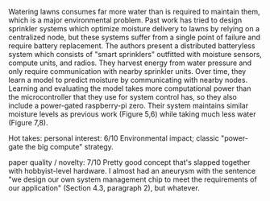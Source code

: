 Watering lawns consumes far more water than is required to maintain them, which is a major environmental problem. Past work has tried to design sprinkler systems which optimize moisture delivery to lawns by relying on a centralized node, but these systems suffer from a single point of failure and require battery replacement. The authors present a distributed batteryless system which consists of "smart sprinklers" outfitted with moisture sensors, compute units, and radios. They harvest energy from water pressure and only require communication with nearby sprinkler units. Over time, they learn a model to predict moisture by communicating with nearby nodes. Learning and evaluating the model takes more computational power than the microcontroller that they use for system control has, so they also include a power-gated raspberry-pi zero. Their system maintains similar moisture levels as previous work (Figure 5,6) while taking much less water (Figure 7,8).

Hot takes:
personal interest: 6/10
Environmental impact; classic "power-gate the big compute" strategy.

paper quality / novelty: 7/10
Pretty good concept that's slapped together with hobbyist-level hardware.
I almost had an aneurysm with the sentence "we design our own system management chip to meet the requirements of our application" (Section 4.3, paragraph 2), but whatever.
